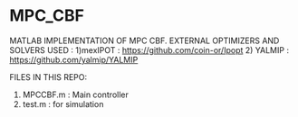 # MPC_CBF
MATLAB IMPLEMENTATION OF MPC CBF.
EXTERNAL OPTIMIZERS  AND SOLVERS USED : 
1)mexIPOT : https://github.com/coin-or/Ipopt
2) YALMIP : https://github.com/yalmip/YALMIP

FILES IN THIS REPO:
1) MPCCBF.m : Main controller
2) test.m : for simulation
                          
